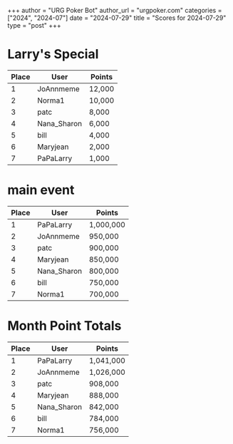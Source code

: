 +++
author = "URG Poker Bot"
author_url = "urgpoker.com"
categories = ["2024", "2024-07"]
date = "2024-07-29"
title = "Scores for 2024-07-29"
type = "post"
+++
# Larry's Special

| Place | User | Points |
|-------|------|--------|
| 1 | JoAnnmeme | 12,000 |
| 2 | Norma1 | 10,000 |
| 3 | patc | 8,000 |
| 4 | Nana_Sharon | 6,000 |
| 5 | bill | 4,000 |
| 6 | Maryjean | 2,000 |
| 7 | PaPaLarry | 1,000 |

# main event

| Place | User | Points |
|-------|------|--------|
| 1 | PaPaLarry | 1,000,000 |
| 2 | JoAnnmeme | 950,000 |
| 3 | patc | 900,000 |
| 4 | Maryjean | 850,000 |
| 5 | Nana_Sharon | 800,000 |
| 6 | bill | 750,000 |
| 7 | Norma1 | 700,000 |

# Month Point Totals

| Place | User | Points |
|-------|------|--------|
| 1 | PaPaLarry | 1,041,000 |
| 2 | JoAnnmeme | 1,026,000 |
| 3 | patc | 908,000 |
| 4 | Maryjean | 888,000 |
| 5 | Nana_Sharon | 842,000 |
| 6 | bill | 784,000 |
| 7 | Norma1 | 756,000 |
